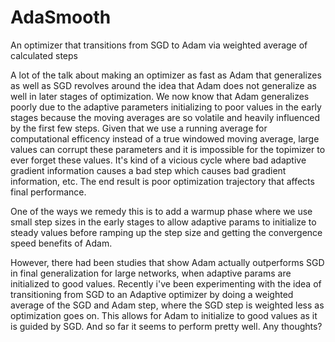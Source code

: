 # AdaSmooth
An optimizer that transitions from SGD to Adam via weighted average of calculated steps

A lot of the talk about making an optimizer as fast as Adam that generalizes as well as SGD revolves around the idea that Adam does not generalize as well in later stages of optimization. We now know that Adam generalizes poorly due to the adaptive parameters initializing to poor values in the early stages because the moving averages are so volatile and heavily influenced by the first few steps. Given that we use a running average for computational efficency instead of a true windowed moving average, large values can corrupt these parameters and it is impossible for the topimizer to ever forget these values. It's kind of a vicious cycle where bad adaptive gradient information causes a bad step which causes bad gradient information, etc. The end result is poor optimization trajectory that affects final performance.

One of the ways we remedy this is to add a warmup phase where we use small step sizes in the early stages to allow adaptive params to initialize to steady values before ramping up the step size and getting the convergence speed benefits of Adam.

However, there had been studies that show Adam actually outperforms SGD in final generalization for large networks, when adaptive params are initialized to good values. Recently i've been experimenting with the idea of transitioning from SGD to an Adaptive optimizer by doing a weighted average of the SGD and Adam step, where the SGD step is weighted less as optimization goes on. This allows for Adam to initialize to good values as it is guided by SGD. And so far it seems to perform pretty well. Any thoughts?

